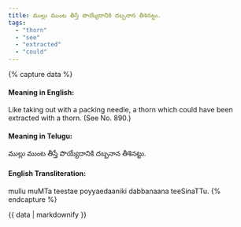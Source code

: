 ```yaml
---
title: ముల్లు ముంట తీస్తే పొయ్యేదానికి దబ్బనాన తీశినట్టు.
tags:
  - "thorn"
  - "see"
  - "extracted"
  - "could"
---
```


{% capture data %}
#### Meaning in English:
Like taking out with a packing needle, a thorn which could have been extracted with a thorn.
(See No. 890.)

#### Meaning in Telugu:
ముల్లు ముంట తీస్తే పొయ్యేదానికి దబ్బనాన తీశినట్టు.

#### English Transliteration:
mullu muMTa teestae poyyaedaaniki dabbanaana teeSinaTTu.
{% endcapture %}

<div class="notice">{{ data | markdownify }}</div>

